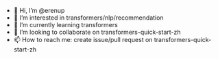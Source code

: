 - 👋 Hi, I’m @erenup
- 👀 I’m interested in transformers/nlp/recommendation
- 🌱 I’m currently learning transformers
- 💞️ I’m looking to collaborate on transformers-quick-start-zh
- 📫 How to reach me: create issue/pull request on transformers-quick-start-zh

<!---
erenup/erenup is a ✨ special ✨ repository because its `README.md` (this file) appears on your GitHub profile.
You can click the Preview link to take a look at your changes.
--->

